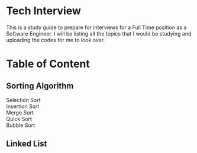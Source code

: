# Tech Interview

This is a study guide to prepare for interviews for a Full Time position as a Software Engineer. I will be listing all the topics
that I would be studying and uploading the codes for me to look over.


# Table of Content
## Sorting Algorithm
Selection Sort <br/>
Insertion Sort <br/>
Merge Sort <br/>
Quick Sort <br/>
Bubble Sort <br/>
## Linked List
